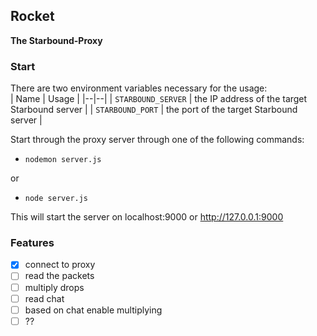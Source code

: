 ## Rocket
**The Starbound-Proxy**
### Start
There are two environment variables necessary for the usage:<br  />
| Name | Usage |
|--|--|
| `STARBOUND_SERVER` | the IP address of the target Starbound server |
| `STARBOUND_PORT` | the port of the target Starbound server | 

Start through the proxy server through one of the following commands:

* `nodemon server.js`

or

* `node server.js`

This will start the server on localhost:9000 or http://127.0.0.1:9000

### Features
- [x] connect to proxy
- [ ] read the packets
- [ ] multiply drops
- [ ] read chat
- [ ] based on chat enable multiplying
- [ ] ??